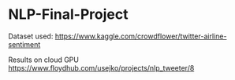 # NLP-Final-Project

Dataset used: https://www.kaggle.com/crowdflower/twitter-airline-sentiment

Results on cloud GPU https://www.floydhub.com/usejko/projects/nlp_tweeter/8
